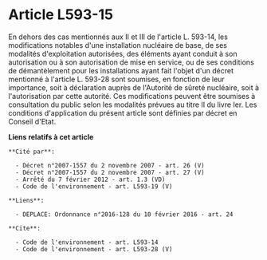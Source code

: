 # Article L593-15

En dehors des cas mentionnés aux II et III de l'article L. 593-14, les modifications notables d'une installation nucléaire de
base, de ses modalités d'exploitation autorisées, des éléments ayant conduit à son autorisation ou à son autorisation de mise
en service, ou de ses conditions de démantèlement pour les installations ayant fait l'objet d'un décret mentionné à l'article
L. 593-28 sont soumises, en fonction de leur importance, soit à déclaration auprès de l'Autorité de sûreté nucléaire, soit à
l'autorisation par cette autorité. Ces modifications peuvent être soumises à consultation du public selon les modalités
prévues au titre II du livre Ier. Les conditions d'application du présent article sont définies par décret en Conseil d'Etat.

**Liens relatifs à cet article**

	**Cité par**:

	  - Décret n°2007-1557 du 2 novembre 2007 - art. 26 (V)
	  - Décret n°2007-1557 du 2 novembre 2007 - art. 27 (V)
	  - Arrêté du 7 février 2012 - art. 1.3 (VD)
	  - Code de l'environnement - art. L593-19 (V)

	**Liens**:

	  - DEPLACE: Ordonnance n°2016-128 du 10 février 2016 - art. 24

	**Cite**:

	  - Code de l'environnement - art. L593-14
	  - Code de l'environnement - art. L593-28 (V)
